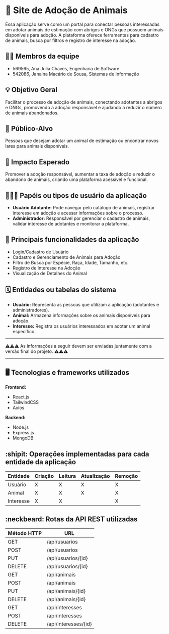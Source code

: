 # 🐾 Site de Adoção de Animais

Essa aplicação serve como um portal para conectar pessoas interessadas em adotar animais de estimação com abrigos e ONGs que possuem animais disponíveis para adoção. A plataforma oferece ferramentas para cadastro de animais, busca por filtros e registro de interesse na adoção.

## :technologist: Membros da equipe

- 569565, Ana Julia Chaves, Engenharia de Software
- 542086, Janaina Macário de Sousa, Sistemas de Informação

## :bulb: Objetivo Geral
Facilitar o processo de adoção de animais, conectando adotantes a abrigos e ONGs, promovendo a adoção responsável e ajudando a reduzir o número de animais abandonados.

## :eyes: Público-Alvo
Pessoas que desejam adotar um animal de estimação ou encontrar novos lares para animais disponíveis.

## :star2: Impacto Esperado
Promover a adoção responsável, aumentar a taxa de adoção e reduzir o abandono de animais, criando uma plataforma acessível e funcional.

## :people_holding_hands: Papéis ou tipos de usuário da aplicação

- **Usuário Adotante:** Pode navegar pelo catálogo de animais, registrar interesse em adoção e acessar informações sobre o processo.
- **Administrador:** Responsável por gerenciar o cadastro de animais, validar interesse de adotantes e monitorar a plataforma.


## :triangular_flag_on_post: Principais funcionalidades da aplicação

- Login/Cadastro de Usuário
- Cadastro e Gerenciamento de Animais para Adoção
- Filtro de Busca por Espécie, Raça, Idade, Tamanho, etc.
- Registro de Interesse na Adoção
- Visualização de Detalhes do Animal

## :spiral_calendar: Entidades ou tabelas do sistema

- **Usuário:** Representa as pessoas que utilizam a aplicação (adotantes e administradores).
- **Animal:** Armazena informações sobre os animais disponíveis para adoção.
- **Interesse:** Registra os usuários interessados em adotar um animal específico.

----

:warning::warning::warning: As informações a seguir devem ser enviadas juntamente com a versão final do projeto. :warning::warning::warning:

----

## :desktop_computer: Tecnologias e frameworks utilizados

**Frontend:**

- React.js
- TailwindCSS
- Axios

**Backend:**

- Node.js
- Express.js
- MongoDB

## :shipit: Operações implementadas para cada entidade da aplicação

| Entidade        | Criação | Leitura | Atualização | Remoção |
|------------------|---------|---------|-------------|---------|
| Usuário          | X       | X       | X           | X       |
| Animal           | X       | X       | X           | X       |
| Interesse        | X       | X       |             | X       |


## :neckbeard: Rotas da API REST utilizadas

| Método HTTP | URL                |
|-------------|--------------------|
| GET         | /api/usuarios      |
| POST        | /api/usuarios      |
| PUT         | /api/usuarios/{id} |
| DELETE      | /api/usuarios/{id} |
| GET         | /api/animais       |
| POST        | /api/animais       |
| PUT         | /api/animais/{id}  |
| DELETE      | /api/animais/{id}  |
| GET         | /api/interesses    |
| POST        | /api/interesses    |
| DELETE      | /api/interesses/{id}|



